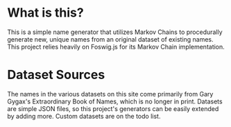 # What is this?

This is a simple name generator that utilizes Markov Chains to procedurally generate new, unique names from an original dataset of existing names. This project relies heavily on Foswig.js for its Markov Chain implementation.

# Dataset Sources

The names in the various datasets on this site come primarily from Gary Gygax's Extraordinary Book of Names, which is no longer in print. Datasets are simple JSON files, so this project's generators can be easily extended by adding more. Custom datasets are on the todo list.


